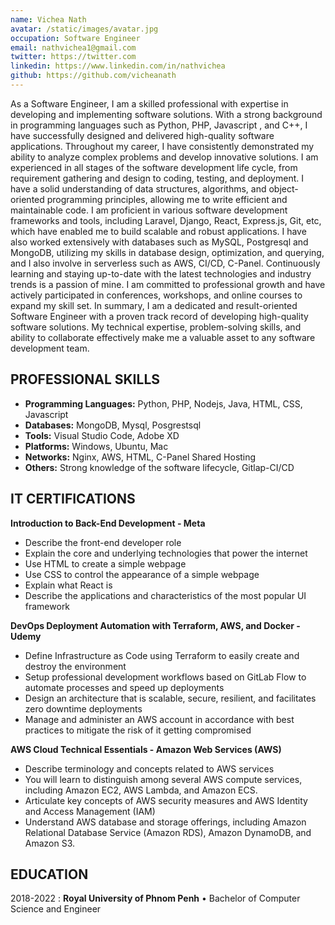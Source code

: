 ```yaml
---
name: Vichea Nath
avatar: /static/images/avatar.jpg
occupation: Software Engineer
email: nathvichea1@gmail.com
twitter: https://twitter.com
linkedin: https://www.linkedin.com/in/nathvichea
github: https://github.com/vicheanath
---
```


As a Software Engineer, I am a skilled professional with expertise in developing and implementing software solutions. With a strong background in programming languages such as Python, PHP, Javascript , and C++, I have successfully designed and delivered high-quality software applications. Throughout my career, I have consistently demonstrated my ability to analyze complex problems and develop innovative solutions. I am experienced in all stages of the software development life cycle, from requirement gathering and design to coding, testing, and deployment. I have a solid understanding of data structures, algorithms, and object-oriented programming principles, allowing me to write efficient and maintainable code. I am proficient in various software development frameworks and tools, including Laravel, Django, React, Express.js, Git, etc, which have enabled me to build scalable and robust applications. I have also worked extensively with databases such as MySQL, Postgresql and MongoDB, utilizing my skills in database design, optimization, and querying, and I also involve in serverless such as AWS, CI/CD, C-Panel. Continuously learning and staying up-to-date with the latest technologies and industry trends is a passion of mine. I am committed to professional growth and have actively participated in conferences, workshops, and online courses to expand my skill set. In summary, I am a dedicated and result-oriented Software Engineer with a proven track record of developing high-quality software solutions. My technical expertise, problem-solving skills, and ability to collaborate effectively make me a valuable asset to any software development team.

## PROFESSIONAL SKILLS

- **Programming Languages:** Python, PHP, Nodejs, Java, HTML, CSS, Javascript
- **Databases:** MongoDB, Mysql, Posgrestsql
- **Tools:** Visual Studio Code, Adobe XD
- **Platforms:** Windows, Ubuntu, Mac
- **Networks:** Nginx, AWS, HTML, C-Panel Shared Hosting
- **Others:** Strong knowledge of the software lifecycle, Gitlap-CI/CD

## IT CERTIFICATIONS

**Introduction to Back-End Development - Meta**

- Describe the front-end developer role
- Explain the core and underlying technologies that power the internet
- Use HTML to create a simple webpage
- Use CSS to control the appearance of a simple webpage
- Explain what React is
- Describe the applications and characteristics of the most popular UI framework

**DevOps Deployment Automation with Terraform, AWS, and Docker - Udemy**

- Define Infrastructure as Code using Terraform to easily create and destroy the environment
- Setup professional development workflows based on GitLab Flow to automate processes and speed up deployments
- Design an architecture that is scalable, secure, resilient, and facilitates zero downtime deployments
- Manage and administer an AWS account in accordance with best practices to mitigate the risk of it getting compromised

**AWS Cloud Technical Essentials - Amazon Web Services (AWS)**

- Describe terminology and concepts related to AWS services
- You will learn to distinguish among several AWS compute services, including Amazon EC2, AWS Lambda, and Amazon ECS.
- Articulate key concepts of AWS security measures and AWS Identity and Access Management (IAM)
- Understand AWS database and storage offerings, including Amazon Relational Database Service (Amazon RDS), Amazon DynamoDB, and Amazon S3.

## **EDUCATION**

2018-2022 : **Royal University of Phnom Penh** • Bachelor of Computer Science and Engineer
